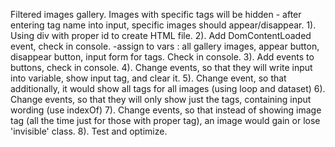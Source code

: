 Filtered images gallery.
Images with specific tags will be hidden - after entering tag name into input, specific images should appear/disappear.
1). Using div with proper id to create HTML file.
2). Add DomContentLoaded event, check in console.
-assign to vars : all gallery images, appear button, disappear button, input form for tags.
Check in console.
3). Add events to buttons, check in console.
4). Change events, so that they will write input into variable, show input tag, and clear it.
5). Change event, so that additionally, it would show all tags for all images (using loop and dataset)
6). Change events, so that they will only show just the tags, containing input wording (use indexOf)
7). Change events, so that instead of showing image tag (all the time just for those with proper tag), an image would gain or lose 'invisible' class.
8). Test and optimize.
